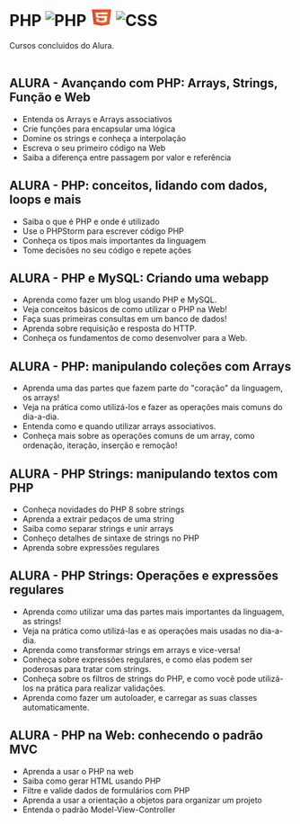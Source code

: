 <div style="display: inline_block"><br>
<h1>PHP 
  <img  alt="PHP" height="30" width="40" src="https://user-images.githubusercontent.com/64232721/176288451-f840d1d4-7c85-4383-aafe-1610ee4aaf1e.png">
  <img  alt="HTML" height="30" width="40" src="https://raw.githubusercontent.com/devicons/devicon/master/icons/html5/html5-original.svg">
  <img  alt="CSS" height="35" width="35" src="https://user-images.githubusercontent.com/64232721/176305937-a3f35066-5207-44ea-bfff-a86ef501a722.png">
</h1>
</div>
Cursos concluidos do Alura.
<br> <br> 
  
 ## ALURA - Avançando com PHP: Arrays, Strings, Função e Web
* Entenda os Arrays e Arrays associativos
* Crie funções para encapsular uma lógica
* Domine os strings e conheça a interpolação
* Escreva o seu primeiro código na Web
* Saiba a diferença entre passagem por valor e referência

## ALURA - PHP: conceitos, lidando com dados, loops e mais
* Saiba o que é PHP e onde é utilizado
* Use o PHPStorm para escrever código PHP
* Conheça os tipos mais importantes da linguagem
* Tome decisões no seu código e repete ações

## ALURA - PHP e MySQL: Criando uma webapp
* Aprenda como fazer um blog usando PHP e MySQL.
* Veja conceitos básicos de como utilizar o PHP na Web!
* Faça suas primeiras consultas em um banco de dados!
* Aprenda sobre requisição e resposta do HTTP.
* Conheça os fundamentos de como desenvolver para a Web.

## ALURA - PHP: manipulando coleções com Arrays
* Aprenda uma das partes que fazem parte do "coração" da linguagem, os arrays!
* Veja na prática como utilizá-los e fazer as operações mais comuns do dia-a-dia.
* Entenda como e quando utilizar arrays associativos.
* Conheça mais sobre as operações comuns de um array, como ordenação, iteração, inserção e remoção!

## ALURA - PHP Strings: manipulando textos com PHP
* Conheça novidades do PHP 8 sobre strings
* Aprenda a extrair pedaços de uma string
* Saiba como separar strings e unir arrays
* Conheço detalhes de sintaxe de strings no PHP
* Aprenda sobre expressões regulares


## ALURA - PHP Strings: Operações e expressões regulares
* Aprenda como utilizar uma das partes mais importantes da linguagem, as strings!
* Veja na prática como utilizá-las e as operações mais usadas no dia-a-dia.
* Aprenda como transformar strings em arrays e vice-versa!
* Conheça sobre expressões regulares, e como elas podem ser poderosas para tratar com strings.
* Conheça sobre os filtros de strings do PHP, e como você pode utilizá-los na prática para realizar validações.
* Aprenda como fazer um autoloader, e carregar as suas classes automaticamente.


## ALURA - PHP na Web: conhecendo o padrão MVC
* Aprenda a usar o PHP na web
* Saiba como gerar HTML usando PHP
* Filtre e valide dados de formulários com PHP
* Aprenda a usar a orientação a objetos para organizar um projeto
* Entenda o padrão Model-View-Controller
